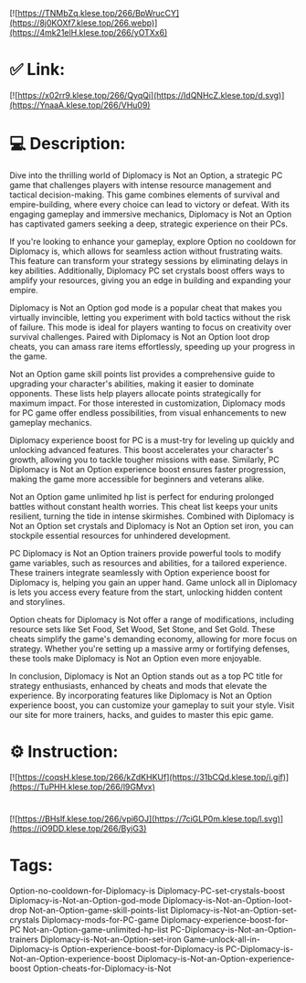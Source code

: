 [![https://TNMbZq.klese.top/266/BpWrucCY](https://8j0KOXf7.klese.top/266.webp)](https://4mk21elH.klese.top/266/yOTXx6)
# ✅ Link:
[![https://x02rr9.klese.top/266/QyqQi](https://IdQNHcZ.klese.top/d.svg)](https://YnaaA.klese.top/266/VHu09)
# 💻 Description:
Dive into the thrilling world of Diplomacy is Not an Option, a strategic PC game that challenges players with intense resource management and tactical decision-making. This game combines elements of survival and empire-building, where every choice can lead to victory or defeat. With its engaging gameplay and immersive mechanics, Diplomacy is Not an Option has captivated gamers seeking a deep, strategic experience on their PCs.



If you're looking to enhance your gameplay, explore Option no cooldown for Diplomacy is, which allows for seamless action without frustrating waits. This feature can transform your strategy sessions by eliminating delays in key abilities. Additionally, Diplomacy PC set crystals boost offers ways to amplify your resources, giving you an edge in building and expanding your empire.



Diplomacy is Not an Option god mode is a popular cheat that makes you virtually invincible, letting you experiment with bold tactics without the risk of failure. This mode is ideal for players wanting to focus on creativity over survival challenges. Paired with Diplomacy is Not an Option loot drop cheats, you can amass rare items effortlessly, speeding up your progress in the game.



Not an Option game skill points list provides a comprehensive guide to upgrading your character's abilities, making it easier to dominate opponents. These lists help players allocate points strategically for maximum impact. For those interested in customization, Diplomacy mods for PC game offer endless possibilities, from visual enhancements to new gameplay mechanics.



Diplomacy experience boost for PC is a must-try for leveling up quickly and unlocking advanced features. This boost accelerates your character's growth, allowing you to tackle tougher missions with ease. Similarly, PC Diplomacy is Not an Option experience boost ensures faster progression, making the game more accessible for beginners and veterans alike.



Not an Option game unlimited hp list is perfect for enduring prolonged battles without constant health worries. This cheat list keeps your units resilient, turning the tide in intense skirmishes. Combined with Diplomacy is Not an Option set crystals and Diplomacy is Not an Option set iron, you can stockpile essential resources for unhindered development.



PC Diplomacy is Not an Option trainers provide powerful tools to modify game variables, such as resources and abilities, for a tailored experience. These trainers integrate seamlessly with Option experience boost for Diplomacy is, helping you gain an upper hand. Game unlock all in Diplomacy is lets you access every feature from the start, unlocking hidden content and storylines.



Option cheats for Diplomacy is Not offer a range of modifications, including resource sets like Set Food, Set Wood, Set Stone, and Set Gold. These cheats simplify the game's demanding economy, allowing for more focus on strategy. Whether you're setting up a massive army or fortifying defenses, these tools make Diplomacy is Not an Option even more enjoyable.



In conclusion, Diplomacy is Not an Option stands out as a top PC title for strategy enthusiasts, enhanced by cheats and mods that elevate the experience. By incorporating features like Diplomacy is Not an Option experience boost, you can customize your gameplay to suit your style. Visit our site for more trainers, hacks, and guides to master this epic game.

# ⚙️ Instruction:
[![https://coqsH.klese.top/266/kZdKHKUf](https://31bCQd.klese.top/i.gif)](https://TuPHH.klese.top/266/l9GMvx)
#
[![https://BHslf.klese.top/266/vpi6OJ](https://7ciGLP0m.klese.top/l.svg)](https://iO9DD.klese.top/266/ByiG3)
# Tags:
Option-no-cooldown-for-Diplomacy-is Diplomacy-PC-set-crystals-boost Diplomacy-is-Not-an-Option-god-mode Diplomacy-is-Not-an-Option-loot-drop Not-an-Option-game-skill-points-list Diplomacy-is-Not-an-Option-set-crystals Diplomacy-mods-for-PC-game Diplomacy-experience-boost-for-PC Not-an-Option-game-unlimited-hp-list PC-Diplomacy-is-Not-an-Option-trainers Diplomacy-is-Not-an-Option-set-iron Game-unlock-all-in-Diplomacy-is Option-experience-boost-for-Diplomacy-is PC-Diplomacy-is-Not-an-Option-experience-boost Diplomacy-is-Not-an-Option-experience-boost Option-cheats-for-Diplomacy-is-Not






